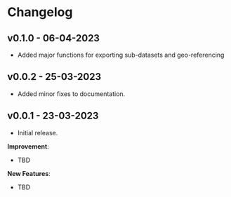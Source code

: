 # Changelog

## v0.1.0 - 06-04-2023
- Added major functions for exporting sub-datasets and geo-referencing

## v0.0.2 - 25-03-2023
- Added minor fixes to documentation.

## v0.0.1 - 23-03-2023
- Initial release.


**Improvement**:

-   TBD

**New Features**:

-   TBD
